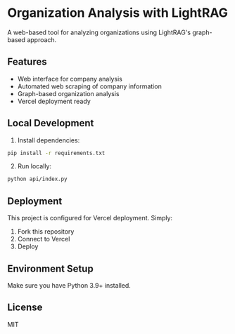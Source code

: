 # Organization Analysis with LightRAG

A web-based tool for analyzing organizations using LightRAG's graph-based approach.

## Features

- Web interface for company analysis
- Automated web scraping of company information
- Graph-based organization analysis
- Vercel deployment ready

## Local Development

1. Install dependencies:
```bash
pip install -r requirements.txt
```

2. Run locally:
```bash
python api/index.py
```

## Deployment

This project is configured for Vercel deployment. Simply:

1. Fork this repository
2. Connect to Vercel
3. Deploy

## Environment Setup

Make sure you have Python 3.9+ installed.

## License

MIT